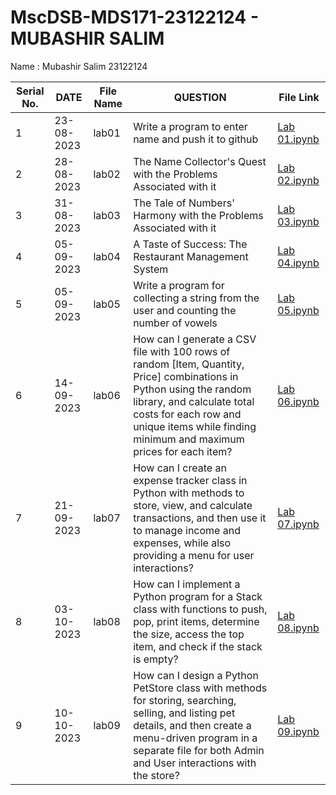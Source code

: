 # MscDSB-MDS171-23122124 - MUBASHIR SALIM
Name : Mubashir Salim 
23122124






|Serial No.|    DATE     |  File Name       |                     QUESTION                         |      File Link            |             
|----------|------------ | -----------------|------------------------------------------------------|---------------------------|
|   1      |    23-08-2023    |      lab01       |  Write a program to enter name and push it to github |<a href="https://github.com/mubashirsalim88/MScDSB-MDS171-23122124-Mubashir-Salim/tree/b02cd4e34042cfc17609083ad83c01c872566208/Lab%2001">Lab 01.ipynb</a>|
|   2      |  28-08-2023 |      lab02       |  The Name Collector's Quest with the Problems Associated with it |<a href="https://github.com/mubashirsalim88/MScDSB-MDS171-23122124-Mubashir-Salim/tree/b02cd4e34042cfc17609083ad83c01c872566208/Lab%2002 ">Lab 02.ipynb</a>|
|   3      |  31-08-2023 |      lab03       |  The Tale of Numbers' Harmony with the Problems Associated with it | <a href="https://github.com/mubashirsalim88/MScDSB-MDS171-23122124-Mubashir-Salim/tree/b02cd4e34042cfc17609083ad83c01c872566208/Lab%2003 ">Lab 03.ipynb</a> |
|   4      |  05-09-2023 |      lab04       |  A Taste of Success: The Restaurant Management System | <a href="https://github.com/mubashirsalim88/MScDSB-MDS171-23122124-Mubashir-Salim/tree/b02cd4e34042cfc17609083ad83c01c872566208/Lab%2004">Lab 04.ipynb</a> |
|   5      |  05-09-2023 |      lab05       |  Write a program for collecting a string from the user and counting the number of vowels | <a href="https://github.com/mubashirsalim88/MScDSB-MDS171-23122124-Mubashir-Salim/tree/b02cd4e34042cfc17609083ad83c01c872566208/Lab%2005">Lab 05.ipynb</a>|
|   6      |  14-09-2023 |      lab06       |  How can I generate a CSV file with 100 rows of random [Item, Quantity, Price] combinations in Python using the random library, and calculate total costs for each row and unique items while finding minimum and maximum prices for each item? | <a href="https://github.com/mubashirsalim88/MScDSB-MDS171-23122124-Mubashir-Salim/tree/b02cd4e34042cfc17609083ad83c01c872566208/Lab%2006">Lab 06.ipynb</a> |
|   7      |  21-09-2023 |      lab07       |  How can I create an expense tracker class in Python with methods to store, view, and calculate transactions, and then use it to manage income and expenses, while also providing a menu for user interactions? | <a href="https://github.com/mubashirsalim88/MScDSB-MDS171-23122124-Mubashir-Salim/tree/b02cd4e34042cfc17609083ad83c01c872566208/Lab%2007">Lab 07.ipynb</a>|
|   8      |  03-10-2023 |      lab08       |  How can I implement a Python program for a Stack class with functions to push, pop, print items, determine the size, access the top item, and check if the stack is empty? | <a href="https://github.com/mubashirsalim88/MScDSB-MDS171-23122124-Mubashir-Salim/tree/b02cd4e34042cfc17609083ad83c01c872566208/Lab%2008">Lab 08.ipynb</a>|
|   9      |  10-10-2023 |      lab09       |  How can I design a Python PetStore class with methods for storing, searching, selling, and listing pet details, and then create a menu-driven program in a separate file for both Admin and User interactions with the store? | <a href="https://github.com/mubashirsalim88/MScDSB-MDS171-23122124-Mubashir-Salim/tree/b02cd4e34042cfc17609083ad83c01c872566208/Lab%2009">Lab 09.ipynb</a>|
